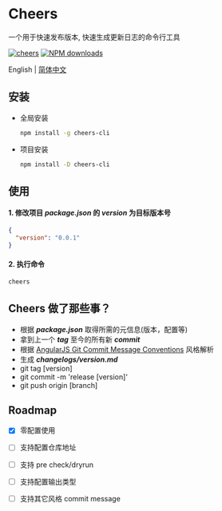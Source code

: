 # Cheers
一个用于快速发布版本, 快速生成更新日志的命令行工具

[![cheers](https://img.shields.io/npm/v/cheers-cli.svg?style=flat-square)](https://www.npmjs.org/package/cheers-cli)
[![NPM downloads](https://img.shields.io/npm/dt/cheers-cli.svg?style=flat-square)](https://npmjs.org/package/cheers-cli)

English | [简体中文](README_ZH.md)

## 安装
  * 全局安装
      ``` bash
      npm install -g cheers-cli
      ```
  * 项目安装
      ``` bash
      npm install -D cheers-cli
      ```
## 使用
  #### 1. 修改项目 ***package.json*** 的 ***version*** 为目标版本号

  ``` json
  {
    "version": "0.0.1"
  }
  ```

#### 2. 执行命令
  ``` bash
  cheers
  ```

## Cheers 做了那些事？
* 根据 ***package.json*** 取得所需的元信息(版本，配置等)
* 拿到上一个 ***tag*** 至今的所有新 ***commit***
* 根据 [AngularJS Git Commit Message Conventions](https://docs.google.com/document/d/1QrDFcIiPjSLDn3EL15IJygNPiHORgU1_OOAqWjiDU5Y/edit#heading=h.uyo6cb12dt6w) 风格解析
* 生成 ***changelogs/version.md***
* git tag [version]
* git commit -m 'release [version]'
* git push origin [branch]


## Roadmap

* [x] 零配置使用
* [ ] 支持配置仓库地址
* [ ] 支持 pre check/dryrun 
* [ ] 支持配置输出类型
* [ ] 支持其它风格 commit message

